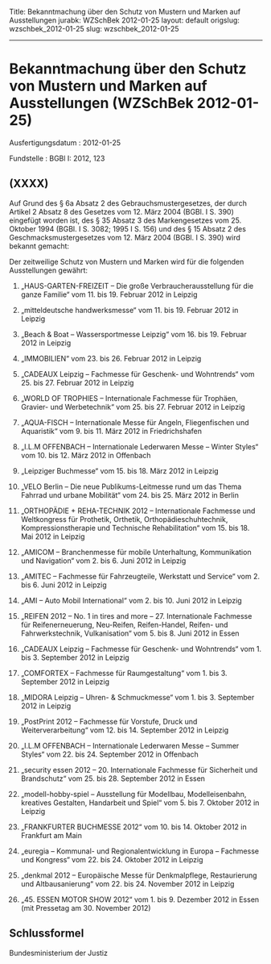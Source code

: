 Title: Bekanntmachung über den Schutz von Mustern und Marken auf Ausstellungen
jurabk: WZSchBek 2012-01-25
layout: default
origslug: wzschbek_2012-01-25
slug: wzschbek_2012-01-25

---

# Bekanntmachung über den Schutz von Mustern und Marken auf Ausstellungen (WZSchBek 2012-01-25)

Ausfertigungsdatum
:   2012-01-25

Fundstelle
:   BGBl I: 2012, 123


## (XXXX)

Auf Grund des § 6a Absatz 2 des Gebrauchsmustergesetzes, der durch
Artikel 2 Absatz 8 des Gesetzes vom 12. März 2004 (BGBl. I S. 390)
eingefügt worden ist, des § 35 Absatz 3 des Markengesetzes vom 25.
Oktober 1994 (BGBl. I S. 3082; 1995 I S. 156) und des § 15 Absatz 2
des Geschmacksmustergesetzes vom 12. März 2004 (BGBl. I S. 390) wird
bekannt gemacht:

Der zeitweilige Schutz von Mustern und Marken wird für die folgenden
Ausstellungen gewährt:

1.  „HAUS-GARTEN-FREIZEIT – Die große Verbraucherausstellung für die ganze
    Familie“
    vom 11. bis 19. Februar 2012 in Leipzig


2.  „mitteldeutsche handwerksmesse“
    vom 11. bis 19. Februar 2012 in Leipzig


3.  „Beach & Boat – Wassersportmesse Leipzig“
    vom 16. bis 19. Februar 2012 in Leipzig


4.  „IMMOBILIEN“
    vom 23. bis 26. Februar 2012 in Leipzig


5.  „CADEAUX Leipzig – Fachmesse für Geschenk- und Wohntrends“
    vom 25. bis 27. Februar 2012 in Leipzig


6.  „WORLD OF TROPHIES – Internationale Fachmesse für Trophäen, Gravier-
    und Werbetechnik“
    vom 25. bis 27. Februar 2012 in Leipzig


7.  „AQUA-FISCH – Internationale Messe für Angeln, Fliegenfischen und
    Aquaristik“
    vom 9. bis 11. März 2012 in Friedrichshafen


8.  „I.L.M OFFENBACH – Internationale Lederwaren Messe – Winter Styles“
    vom 10. bis 12. März 2012 in Offenbach


9.  „Leipziger Buchmesse“
    vom 15. bis 18. März 2012 in Leipzig


10. „VELO Berlin – Die neue Publikums-Leitmesse rund um das Thema Fahrrad
    und urbane Mobilität“
    vom 24. bis 25. März 2012 in Berlin


11. „ORTHOPÄDIE + REHA-TECHNIK 2012 – Internationale Fachmesse und
    Weltkongress für Prothetik, Orthetik, Orthopädieschuhtechnik,
    Kompressionstherapie und Technische Rehabilitation“
    vom 15. bis 18. Mai 2012 in Leipzig


12. „AMICOM – Branchenmesse für mobile Unterhaltung, Kommunikation und
    Navigation“
    vom 2. bis 6. Juni 2012 in Leipzig


13. „AMITEC – Fachmesse für Fahrzeugteile, Werkstatt und Service“
    vom 2. bis 6. Juni 2012 in Leipzig


14. „AMI – Auto Mobil International“
    vom 2. bis 10. Juni 2012 in Leipzig


15. „REIFEN 2012 – No. 1 in tires and more – 27. Internationale Fachmesse
    für Reifenerneuerung, Neu-Reifen, Reifen-Handel, Reifen- und
    Fahrwerkstechnik, Vulkanisation“
    vom 5. bis 8. Juni 2012 in Essen


16. „CADEAUX Leipzig – Fachmesse für Geschenk- und Wohntrends“
    vom 1. bis 3. September 2012 in Leipzig


17. „COMFORTEX – Fachmesse für Raumgestaltung“
    vom 1. bis 3. September 2012 in Leipzig


18. „MIDORA Leipzig – Uhren- & Schmuckmesse“
    vom 1. bis 3. September 2012 in Leipzig


19. „PostPrint 2012 – Fachmesse für Vorstufe, Druck und
    Weiterverarbeitung“
    vom 12. bis 14. September 2012 in Leipzig


20. „I.L.M OFFENBACH – Internationale Lederwaren Messe – Summer Styles“
    vom 22. bis 24. September 2012 in Offenbach


21. „security essen 2012 – 20. Internationale Fachmesse für Sicherheit und
    Brandschutz“
    vom 25. bis 28. September 2012 in Essen


22. „modell-hobby-spiel – Ausstellung für Modellbau, Modelleisenbahn,
    kreatives Gestalten, Handarbeit und Spiel“
    vom 5. bis 7. Oktober 2012 in Leipzig


23. „FRANKFURTER BUCHMESSE 2012“
    vom 10. bis 14. Oktober 2012 in Frankfurt am Main


24. „euregia – Kommunal- und Regionalentwicklung in Europa – Fachmesse und
    Kongress“
    vom 22. bis 24. Oktober 2012 in Leipzig


25. „denkmal 2012 – Europäische Messe für Denkmalpflege, Restaurierung und
    Altbausanierung“
    vom 22. bis 24. November 2012 in Leipzig


26. „45. ESSEN MOTOR SHOW 2012“
    vom 1. bis 9. Dezember 2012 in Essen
    (mit Pressetag am 30. November 2012)





## Schlussformel

Bundesministerium der Justiz

